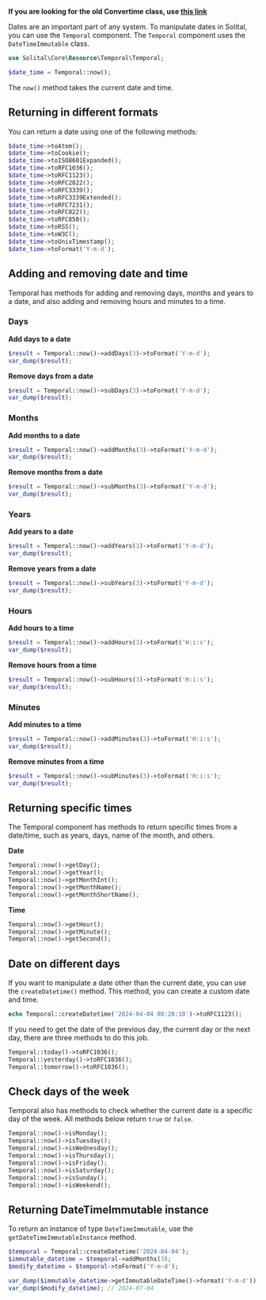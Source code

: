 **If you are looking for the old <span style="font-weight: bold !important;">Convertime</span> class, use [this link](convertime.md)**

Dates are an important part of any system. To manipulate dates in Solital, you can use the `Temporal` component. The `Temporal` component uses the `DateTimeImmutable` class.

```php
use Solital\Core\Resource\Temporal\Temporal;

$date_time = Temporal::now();
```

The `now()` method takes the current date and time.


## Returning in different formats

You can return a date using one of the following methods:

```php
$date_time->toAtom();
$date_time->toCookie();
$date_time->toISO8601Expanded();
$date_time->toRFC1036();
$date_time->toRFC1123();
$date_time->toRFC2822();
$date_time->toRFC3339();
$date_time->toRFC3339Extended();
$date_time->toRFC7231();
$date_time->toRFC822();
$date_time->toRFC850();
$date_time->toRSS();
$date_time->toW3C();
$date_time->toUnixTimestamp();
$date_time->toFormat('Y-m-d');
```

## Adding and removing date and time

Temporal has methods for adding and removing days, months and years to a date, and also adding and removing hours and minutes to a time.

### Days

**Add days to a date**

```php
$result = Temporal::now()->addDays(3)->toFormat('Y-m-d');
var_dump($result);
```

**Remove days from a date**

```php
$result = Temporal::now()->subDays(3)->toFormat('Y-m-d');
var_dump($result);
```

### Months

**Add months to a date**

```php
$result = Temporal::now()->addMonths(3)->toFormat('Y-m-d');
var_dump($result);
```

**Remove months from a date**

```php
$result = Temporal::now()->subMonths(3)->toFormat('Y-m-d');
var_dump($result);
```

### Years

**Add years to a date**

```php
$result = Temporal::now()->addYears(3)->toFormat('Y-m-d');
var_dump($result);
```

**Remove years from a date**

```php
$result = Temporal::now()->subYears(3)->toFormat('Y-m-d');
var_dump($result);
```

### Hours

**Add hours to a time**

```php
$result = Temporal::now()->addHours(3)->toFormat('H:i:s');
var_dump($result);
```

**Remove hours from a time**

```php
$result = Temporal::now()->subHours(3)->toFormat('H:i:s');
var_dump($result);
```

### Minutes

**Add minutes to a time**

```php
$result = Temporal::now()->addMinutes(3)->toFormat('H:i:s');
var_dump($result);
```

**Remove minutes from a time**

```php
$result = Temporal::now()->subMinutes(3)->toFormat('H:i:s');
var_dump($result);
```

## Returning specific times

The Temporal component has methods to return specific times from a date/time, such as years, days, name of the month, and others.

**Date**

```php
Temporal::now()->getDay();
Temporal::now()->getYear();
Temporal::now()->getMonthInt();
Temporal::now()->getMonthName();
Temporal::now()->getMonthShortName();
```

**Time**

```php
Temporal::now()->getHour();
Temporal::now()->getMinute();
Temporal::now()->getSecond();
```

## Date on different days

If you want to manipulate a date other than the current date, you can use the `createDatetime()` method. This method, you can create a custom date and time.

```php
echo Temporal::createDatetime('2024-04-04 08:20:10')->toRFC1123();
```

If you need to get the date of the previous day, the current day or the next day, there are three methods to do this job.

```php
Temporal::today()->toRFC1036();
Temporal::yesterday()->toRFC1036();
Temporal::tomorrow()->toRFC1036();
```

## Check days of the week

Temporal also has methods to check whether the current date is a specific day of the week. All methods below return `true` or `false`.

```php
Temporal::now()->isMonday();
Temporal::now()->isTuesday();
Temporal::now()->isWednesday();
Temporal::now()->isThursday();
Temporal::now()->isFriday();
Temporal::now()->isSaturday();
Temporal::now()->isSunday();
Temporal::now()->isWeekend();
```

## Returning DateTimeImmutable instance

To return an instance of type `DateTimeImmutable`, use the `getDateTimeImmutableInstance` method.

```php
$temporal = Temporal::createDatetime('2024-04-04');
$immutable_datetime = $temporal->addMonths(3);
$modify_datetime = $temporal->toFormat('Y-m-d');

var_dump($immutable_datetime->getImmutableDateTime()->format('Y-m-d')); // 2024-04-04
var_dump($modify_datetime); // 2024-07-04
```